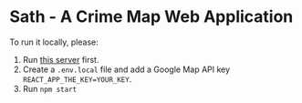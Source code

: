 # Sath - A Crime Map Web Application
To run it locally, please:
1. Run [this server](https://github.com/BinaryDog109/opendata-cw2-local-node-ts) first.
2. Create a `.env.local` file and add a Google Map API key `REACT_APP_THE_KEY=YOUR_KEY`.
3. Run `npm start`
